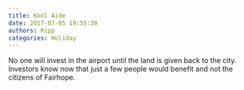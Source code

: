 ```yaml
---
title: Kool Aide
date: 2017-07-05 19:55:20
authors: Ripp
categories: Holiday
---
```


 No one will invest in the airport until the land is given back to the city. 
Investors know now that just a few people would benefit and not the citizens of Fairhope.